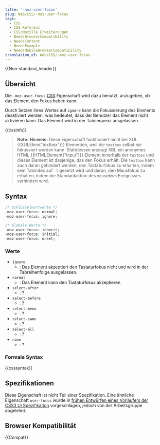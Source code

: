 ```yaml
---
title: '-moz-user-focus'
slug: Web/CSS/-moz-user-focus
tags:
  - CSS
  - CSS Referenz
  - CSS:Mozilla Erweiterungen
  - NeedsBrowserCompatibility
  - NeedsContent
  - NeedsExample
  - NeedsMobileBrowserCompatibility
translation_of: Web/CSS/-moz-user-focus
---
```

{{Non-standard_header}}

## Übersicht

Die `-moz-user-focus` [CSS](/de/docs/Web/CSS) Eigenschaft wird dazu benutzt, anzugeben, ob das Element den Fokus haben kann.

Durch Setzen ihres Wertes auf `ignore` kann die Fokussierung des Elements deaktiviert werden, was bedeutet, dass der Benutzer das Element nicht aktivieren kann. Das Element wird in der Tabsequenz ausgelassen.

{{cssinfo}}

> **Note:** **Hinweis:** Diese Eigenschaft funktioniert nicht bei XUL {{XULElem("textbox")}} Elementen, weil die `textbox` selbst nie fokussiert werden kann. Stattdessen erzeugt XBL ein anonymes HTML {{HTMLElement("input")}} Element innerhalb der `textbox` und dieses Element ist dasjenige, das den Fokus erhält. Die `textbox` kann auch daran gehindert werden, den Tastaturfokus zu erhalten, indem sein Tabindex auf `-1` gesetzt wird und daran, den Mausfokus zu erhalten, indem die Standardaktion des `mousedown` Ereignisses verhindert wird.

## Syntax

```css
/* Schlüsselwortwerte */
-moz-user-focus: normal;
-moz-user-focus: ignore;

/* Globale Werte */
-moz-user-focus: inherit;
-moz-user-focus: initial;
-moz-user-focus: unset;
```

### Werte

- `ignore`
  - : Das Element akzeptiert den Tastaturfokus nicht und wird in der Tabreihenfolge ausgelassen.
- `normal`
  - : Das Element kann den Tastaturfokus akzeptieren.
- `select-after`
  - : ?
- `select-before`
  - : ?
- `select-menu`
  - : ?
- `select-same`
  - : ?
- `select-all`
  - : ?
- `none`
  - : ?

### Formale Syntax

{{csssyntax}}

## Spezifikationen

Diese Eigenschaft ist nicht Teil einer Spezifikation. Eine ähnliche Eigenschaft `user-focus` wurde in [frühen Entwürfen eines Vorläufers der CSS3 UI Spezifikation](http://www.w3.org/TR/2000/WD-css3-userint-20000216) vorgeschlagen, jedoch von der Arbeitsgruppe abgelehnt.

## Browser Kompatibilität

{{Compat}}
